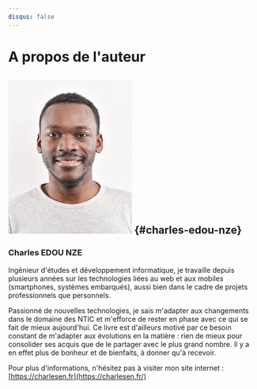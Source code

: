 ```yaml
---
disqus: false
---
```


# A propos de l'auteur

## ![](/assets/photo_profil_pvx_small.jpg) {#charles-edou-nze}

### Charles EDOU NZE

Ingénieur d'études et développement informatique, je travaille depuis plusieurs années sur les technologies liées au web et aux mobiles \(smartphones, systèmes embarqués\), aussi bien dans le cadre de projets professionnels que personnels.

Passionné de nouvelles technologies, je sais m'adapter aux changements dans le domaine des NTIC et m'efforce de rester en phase avec ce qui se fait de mieux aujourd'hui. Ce livre est d'ailleurs motivé par ce besoin constant de m'adapter aux évolutions en la matière : rien de mieux pour consolider ses acquis que de le partager avec le plus grand nombre. Il y a en effet plus de bonheur et de bienfaits, à donner qu'à recevoir.

Pour plus d'informations, n'hésitez pas à visiter mon site internet :[https://charlesen.fr](https://charlesen.fr/)
